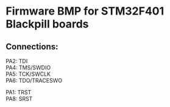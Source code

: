 # Firmware BMP for STM32F401 Blackpill boards

## Connections:

PA2: TDI<br>
PA4: TMS/SWDIO<br>
PA5: TCK/SWCLK<br>
PA6: TDO/TRACESWO<br>

PA1: TRST<br>
PA8: SRST<br>
